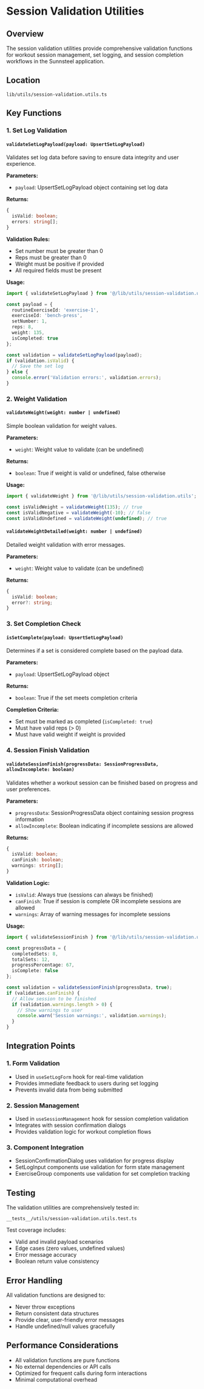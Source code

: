 # Session Validation Utilities

## Overview

The session validation utilities provide comprehensive validation functions for workout session management, set logging, and session completion workflows in the Sunnsteel application.

## Location

```
lib/utils/session-validation.utils.ts
```

## Key Functions

### 1. Set Log Validation

#### `validateSetLogPayload(payload: UpsertSetLogPayload)`

Validates set log data before saving to ensure data integrity and user experience.

**Parameters:**
- `payload`: UpsertSetLogPayload object containing set log data

**Returns:**
```typescript
{
  isValid: boolean;
  errors: string[];
}
```

**Validation Rules:**
- Set number must be greater than 0
- Reps must be greater than 0
- Weight must be positive if provided
- All required fields must be present

**Usage:**
```typescript
import { validateSetLogPayload } from '@/lib/utils/session-validation.utils';

const payload = {
  routineExerciseId: 'exercise-1',
  exerciseId: 'bench-press',
  setNumber: 1,
  reps: 8,
  weight: 135,
  isCompleted: true
};

const validation = validateSetLogPayload(payload);
if (validation.isValid) {
  // Save the set log
} else {
  console.error('Validation errors:', validation.errors);
}
```

### 2. Weight Validation

#### `validateWeight(weight: number | undefined)`

Simple boolean validation for weight values.

**Parameters:**
- `weight`: Weight value to validate (can be undefined)

**Returns:**
- `boolean`: True if weight is valid or undefined, false otherwise

**Usage:**
```typescript
import { validateWeight } from '@/lib/utils/session-validation.utils';

const isValidWeight = validateWeight(135); // true
const isValidNegative = validateWeight(-10); // false
const isValidUndefined = validateWeight(undefined); // true
```

#### `validateWeightDetailed(weight: number | undefined)`

Detailed weight validation with error messages.

**Parameters:**
- `weight`: Weight value to validate (can be undefined)

**Returns:**
```typescript
{
  isValid: boolean;
  error?: string;
}
```

### 3. Set Completion Check

#### `isSetComplete(payload: UpsertSetLogPayload)`

Determines if a set is considered complete based on the payload data.

**Parameters:**
- `payload`: UpsertSetLogPayload object

**Returns:**
- `boolean`: True if the set meets completion criteria

**Completion Criteria:**
- Set must be marked as completed (`isCompleted: true`)
- Must have valid reps (> 0)
- Must have valid weight if weight is provided

### 4. Session Finish Validation

#### `validateSessionFinish(progressData: SessionProgressData, allowIncomplete: boolean)`

Validates whether a workout session can be finished based on progress and user preferences.

**Parameters:**
- `progressData`: SessionProgressData object containing session progress information
- `allowIncomplete`: Boolean indicating if incomplete sessions are allowed

**Returns:**
```typescript
{
  isValid: boolean;
  canFinish: boolean;
  warnings: string[];
}
```

**Validation Logic:**
- `isValid`: Always true (sessions can always be finished)
- `canFinish`: True if session is complete OR incomplete sessions are allowed
- `warnings`: Array of warning messages for incomplete sessions

**Usage:**
```typescript
import { validateSessionFinish } from '@/lib/utils/session-validation.utils';

const progressData = {
  completedSets: 8,
  totalSets: 12,
  progressPercentage: 67,
  isComplete: false
};

const validation = validateSessionFinish(progressData, true);
if (validation.canFinish) {
  // Allow session to be finished
  if (validation.warnings.length > 0) {
    // Show warnings to user
    console.warn('Session warnings:', validation.warnings);
  }
}
```

## Integration Points

### 1. Form Validation
- Used in `useSetLogForm` hook for real-time validation
- Provides immediate feedback to users during set logging
- Prevents invalid data from being submitted

### 2. Session Management
- Used in `useSessionManagement` hook for session completion validation
- Integrates with session confirmation dialogs
- Provides validation logic for workout completion flows

### 3. Component Integration
- SessionConfirmationDialog uses validation for progress display
- SetLogInput components use validation for form state management
- ExerciseGroup components use validation for set completion tracking

## Testing

The validation utilities are comprehensively tested in:
```
__tests__/utils/session-validation.utils.test.ts
```

Test coverage includes:
- Valid and invalid payload scenarios
- Edge cases (zero values, undefined values)
- Error message accuracy
- Boolean return value consistency

## Error Handling

All validation functions are designed to:
- Never throw exceptions
- Return consistent data structures
- Provide clear, user-friendly error messages
- Handle undefined/null values gracefully

## Performance Considerations

- All validation functions are pure functions
- No external dependencies or API calls
- Optimized for frequent calls during form interactions
- Minimal computational overhead